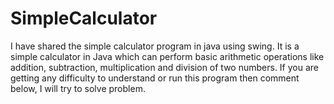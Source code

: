# SimpleCalculator
I have shared the simple calculator program in java using swing. It is a simple calculator in Java which can perform basic arithmetic operations like addition, subtraction, multiplication and division of two numbers. If you are getting any difficulty to understand or run this program then comment below, I will try to solve problem.

